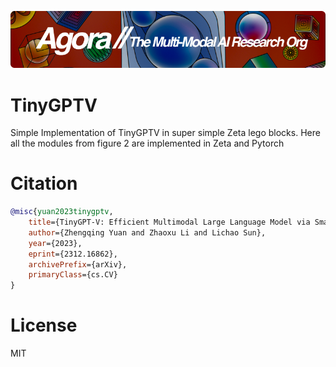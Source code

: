 [![Multi-Modality](agorabanner.png)](https://discord.gg/qUtxnK2NMf)

# TinyGPTV
Simple Implementation of TinyGPTV in super simple Zeta lego blocks. Here all the modules from figure 2 are implemented in Zeta and Pytorch

# Citation

```bibtex
@misc{yuan2023tinygptv,
    title={TinyGPT-V: Efficient Multimodal Large Language Model via Small Backbones}, 
    author={Zhengqing Yuan and Zhaoxu Li and Lichao Sun},
    year={2023},
    eprint={2312.16862},
    archivePrefix={arXiv},
    primaryClass={cs.CV}
}

```

# License
MIT